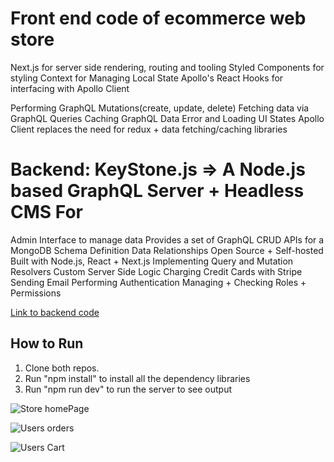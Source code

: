 # Front end code of ecommerce web store

Next.js for server side rendering, routing and tooling
Styled Components for styling
Context for Managing Local State
Apollo's React Hooks for interfacing with Apollo Client

Performing GraphQL Mutations(create, update, delete)
Fetching data via GraphQL Queries
Caching GraphQL Data
Error and Loading UI States
Apollo Client replaces the need for redux + data fetching/caching libraries


# Backend: KeyStone.js => A Node.js based GraphQL Server + Headless CMS For 
Admin Interface to manage data
Provides a set of GraphQL CRUD APIs for a MongoDB 
Schema Definition
Data Relationships
Open Source + Self-hosted
Built with Node.js, React + Next.js
Implementing Query and Mutation Resolvers
Custom Server Side Logic
Charging Credit Cards with Stripe
Sending Email
Performing Authentication
Managing + Checking Roles + Permissions

[Link to backend code](https://github.com/1satwinder/web-store-backend)

## How to Run
1) Clone both repos.
2) Run "npm install" to install all the dependency libraries
3) Run "npm run dev" to run the server to see output

![Store homePage](https://res.cloudinary.com/dbfzmzeph/image/upload/v1646455934/mystorephotos/my-store-home_eueh18.jpg)

![Users orders](https://res.cloudinary.com/dbfzmzeph/image/upload/v1646455935/mystorephotos/my-store-order_wevqba.jpg)

![Users Cart](https://res.cloudinary.com/dbfzmzeph/image/upload/v1646455935/mystorephotos/my-store-cart_lvggta.jpg)
